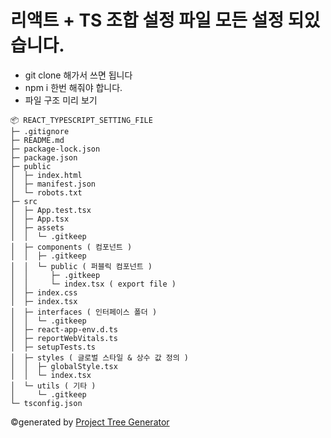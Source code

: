 # 리액트 + TS 조합 설정 파일 모든 설정 되있습니다.

- git clone 해가서 쓰면 됩니다 
- npm i 한번 해줘야 합니다.
- 파일 구조 미리 보기

```
📦 REACT_TYPESCRIPT_SETTING_FILE
├─ .gitignore
├─ README.md
├─ package-lock.json
├─ package.json
├─ public
│  ├─ index.html
│  ├─ manifest.json
│  └─ robots.txt
├─ src
│  ├─ App.test.tsx
│  ├─ App.tsx
│  ├─ assets
│  │  └─ .gitkeep
│  ├─ components ( 컴포넌트 )
│  │  ├─ .gitkeep
│  │  └─ public ( 퍼블릭 컴포넌트 )
│  │     ├─ .gitkeep
│  │     └─ index.tsx ( export file )
│  ├─ index.css
│  ├─ index.tsx
│  ├─ interfaces ( 인터페이스 폴더 )
│  │  └─ .gitkeep
│  ├─ react-app-env.d.ts
│  ├─ reportWebVitals.ts
│  ├─ setupTests.ts
│  ├─ styles ( 글로벌 스타일 & 상수 값 정의 )
│  │  ├─ globalStyle.tsx
│  │  └─ index.tsx
│  └─ utils ( 기타 )
│     └─ .gitkeep
└─ tsconfig.json
```
©generated by [Project Tree Generator](https://woochanleee.github.io/project-tree-generator)

